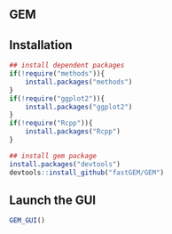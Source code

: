 GEM
----------------------


## Installation

```R
## install dependent packages
if(!require("methods")){
    install.packages("methods")
}
if(!require("ggplot2")){
    install.packages("ggplot2")
}
if(!require("Rcpp")){
    install.packages("Rcpp")
}

## install gem package
install.packages("devtools")
devtools::install_github("fastGEM/GEM")
```

## Launch the GUI

```R
GEM_GUI()
```
